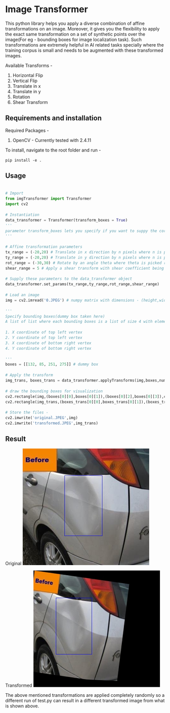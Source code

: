 # Image Transformer

This python library helps you apply a diverse combination of affine transformations on an image. Moreover, it gives you the flexibility to apply the exact same transformation on a set of synthetic points over the image(For eg - bounding boxes for image localization task). Such transformations are extremely helpful in AI related tasks specially where the training corpus is small and needs to be augmented with these transformed images.

Available Transforms - 

1. Horizontal Flip
2. Vertical Flip
3. Translate in x
4. Translate in y
5. Rotation
6. Shear Transform

## Requirements and installation

Required Packages - 

1. OpenCV - Currently tested with 2.4.11

To install, navigate to the root folder and run - 

`
pip install -e .
` 

## Usage

```python

# Import
from imgTransformer import Transformer
import cv2

# Instantiation
data_transformer = Transformer(transform_boxes = True)
'''
parameter transform_boxes lets you specify if you want to suppy the corresponding bounding box annotations as well and get the transformed boxes too. Defaults to False
'''

# Affine transformation parameters
tx_range = (-20,20)	# Translate in x direction by n pixels where n is picked randomly from the range - (-20,20)
ty_range = (-20,20)	# Translate in y direction by n pixels where n is picked randomly from the range - (-20,20)
rot_range = (-30,30) # Rotate by an angle theta where theta is picked randomly from the range - (-30,30)
shear_range = 5 # Apply a shear transform with shear coefficient being 5

# Supply these parameters to the data_transformer object
data_transformer.set_params(tx_range,ty_range,rot_range,shear_range)

# Load an image
img = cv2.imread('0.JPEG') # numpy matrix with dimensions - (height,width,channels)

'''
Specify bounding boxes(dummy box taken here)
A list of list where each bounding boxes is a list of size 4 with elements(in order) - 

1. X coordinate of top left vertex
2. Y coordinate of top left vertex
3. X coordinate of bottom right vertex
4. Y coordinate of bottom right vertex

'''
boxes = [[132, 85, 251, 275]] # dummy box

# Apply the transform
img_trans, boxes_trans = data_transformer.applyTransforms(img,boxes,num_transforms = 2) # num_transforms specifies how many consecutive affine transformations should be applied.

# draw the bounding boxes for visualization
cv2.rectangle(img,(boxes[0][0],boxes[0][1]),(boxes[0][2],boxes[0][3]),color = (255,0,0))
cv2.rectangle(img_trans,(boxes_trans[0][0],boxes_trans[0][1]),(boxes_trans[0][2],boxes_trans[0][3]),color = (255,0,0))

# Store the files - 
cv2.imwrite('original.JPEG',img)
cv2.imwrite('transformed.JPEG',img_trans)

```

## Result

Original
![alt text][Original]

Transformed
![alt text][Transformed]

[Original]: original.JPEG "Original"
[Transformed]: transformed.JPEG "Transformed"

The above mentioned transformations are applied completely randomly so a different run of test.py can result in a different transformed image from what is shown above.
